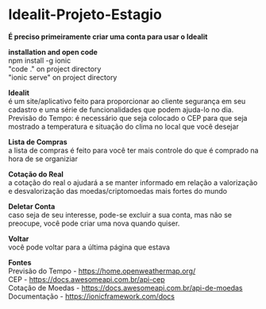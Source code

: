 # Idealit-Projeto-Estagio
<b>É preciso primeiramente criar uma conta para usar o Idealit</b>

<b>installation and open code</b> <br>
npm install -g ionic <br>
"code ." on project directory <br>
"ionic serve" on project directory <br>


<b>Idealit</b> <br>
é um site/aplicativo feito para proporcionar ao cliente segurança em seu cadastro e uma série de funcionalidades que podem ajuda-lo no dia.
Previsão do Tempo: é necessário que seja colocado o CEP para que seja mostrado a temperatura e situação do clima no local que você desejar

<b>Lista de Compras</b> <br>
a lista de compras é feito para você ter mais controle do que é comprado na hora de se organiziar

<b>Cotação do Real</b> <br>
a cotação do real o ajudará a se manter informado em relação a valorização e desvalorização das moedas/criptomoedas mais fortes do mundo

<b>Deletar Conta</b> <br>
caso seja de seu interesse, pode-se excluir a sua conta, mas não se preocupe, você pode criar uma nova quando quiser.

<b>Voltar</b> <br>
você pode voltar para a última página que estava





<b>Fontes</b> <br>
Previsão do Tempo - https://home.openweathermap.org/ <br>
CEP - https://docs.awesomeapi.com.br/api-cep <br>
Cotação de Moedas - https://docs.awesomeapi.com.br/api-de-moedas <br>
Documentação - https://ionicframework.com/docs
